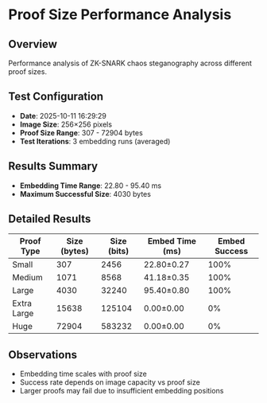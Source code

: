 # Proof Size Performance Analysis

## Overview
Performance analysis of ZK-SNARK chaos steganography across different proof sizes.

## Test Configuration
- **Date**: 2025-10-11 16:29:29
- **Image Size**: 256×256 pixels
- **Proof Size Range**: 307 - 72904 bytes
- **Test Iterations**: 3 embedding runs (averaged)

## Results Summary
- **Embedding Time Range**: 22.80 - 95.40 ms
- **Maximum Successful Size**: 4030 bytes

## Detailed Results
| Proof Type | Size (bytes) | Size (bits) | Embed Time (ms) | Embed Success |
|------------|-------------|-------------|----------------|---------------|
| Small | 307 | 2456 | 22.80±0.27 | 100% |
| Medium | 1071 | 8568 | 41.18±0.35 | 100% |
| Large | 4030 | 32240 | 95.40±0.80 | 100% |
| Extra Large | 15638 | 125104 | 0.00±0.00 | 0% |
| Huge | 72904 | 583232 | 0.00±0.00 | 0% |

## Observations
- Embedding time scales with proof size
- Success rate depends on image capacity vs proof size
- Larger proofs may fail due to insufficient embedding positions
